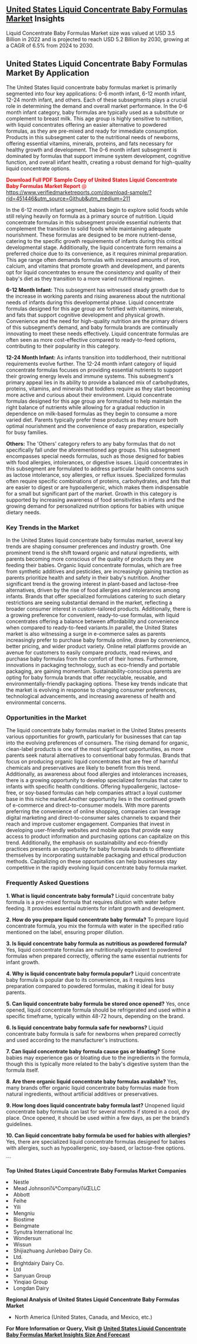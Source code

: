 <h2><a href="https://www.verifiedmarketreports.com/download-sample/?rid=451446&amp;utm_source=Github&amp;utm_medium=211" target="_blank">United States Liquid Concentrate Baby Formulas Market</a> Insights</h2><p>Liquid Concentrate Baby Formulas Market size was valued at USD 3.5 Billion in 2022 and is projected to reach USD 5.2 Billion by 2030, growing at a CAGR of 6.5% from 2024 to 2030.</p><p><h2>United States Liquid Concentrate Baby Formulas Market By Application</h2><p>The United States liquid concentrate baby formulas market is primarily segmented into four key applications: 0-6 month infant, 6-12 month infant, 12-24 month infant, and others. Each of these subsegments plays a crucial role in determining the demand and overall market performance. In the 0-6 month infant category, baby formulas are typically used as a substitute or complement to breast milk. This age group is highly sensitive to nutrition, with liquid concentrates offering an easier alternative to powdered formulas, as they are pre-mixed and ready for immediate consumption. Products in this subsegment cater to the nutritional needs of newborns, offering essential vitamins, minerals, proteins, and fats necessary for healthy growth and development. The 0-6 month infant subsegment is dominated by formulas that support immune system development, cognitive function, and overall infant health, creating a robust demand for high-quality liquid concentrate options.<p><span class=""><span style="color: #ff0000;"><strong>Download Full PDF Sample Copy of United States Liquid Concentrate Baby Formulas Market Report</strong> @ </span><a href="https://www.verifiedmarketreports.com/download-sample/?rid=451446&amp;utm_source=Github&amp;utm_medium=211" target="_blank">https://www.verifiedmarketreports.com/download-sample/?rid=451446&amp;utm_source=Github&amp;utm_medium=211</a></span></p>In the 6-12 month infant segment, babies begin to explore solid foods while still relying heavily on formula as a primary source of nutrition. Liquid concentrate formulas in this subsegment provide essential nutrients that complement the transition to solid foods while maintaining adequate nourishment. These formulas are designed to be more nutrient-dense, catering to the specific growth requirements of infants during this critical developmental stage. Additionally, the liquid concentrate form remains a preferred choice due to its convenience, as it requires minimal preparation. This age range often demands formulas with increased amounts of iron, calcium, and vitamins that promote growth and development, and parents opt for liquid concentrates to ensure the consistency and quality of their baby's diet as they transition to a more varied nutritional regimen. <p><strong>6-12 Month Infant:</strong> This subsegment has witnessed steady growth due to the increase in working parents and rising awareness about the nutritional needs of infants during this developmental phase. Liquid concentrate formulas designed for this age group are fortified with vitamins, minerals, and fats that support cognitive development and physical growth. Convenience and the need for high-quality nutrition are the primary drivers of this subsegment’s demand, and baby formula brands are continually innovating to meet these needs effectively. Liquid concentrate formulas are often seen as more cost-effective compared to ready-to-feed options, contributing to their popularity in this category.</p><p><strong>12-24 Month Infant:</strong> As infants transition into toddlerhood, their nutritional requirements evolve further. The 12-24 month infant category of liquid concentrate formulas focuses on providing essential nutrients to support their growing energy levels and immune systems. This subsegment's primary appeal lies in its ability to provide a balanced mix of carbohydrates, proteins, vitamins, and minerals that toddlers require as they start becoming more active and curious about their environment. Liquid concentrate formulas designed for this age group are formulated to help maintain the right balance of nutrients while allowing for a gradual reduction in dependence on milk-based formulas as they begin to consume a more varied diet. Parents typically prefer these products as they ensure both optimal nourishment and the convenience of easy preparation, especially for busy families.<p><strong>Others:</strong> The 'Others' category refers to any baby formulas that do not specifically fall under the aforementioned age groups. This subsegment encompasses special needs formulas, such as those designed for babies with food allergies, intolerances, or digestive issues. Liquid concentrates in this subsegment are formulated to address particular health concerns such as lactose intolerance, soy allergies, or reflux issues. Specialized formulas often require specific combinations of proteins, carbohydrates, and fats that are easier to digest or are hypoallergenic, which makes them indispensable for a small but significant part of the market. Growth in this category is supported by increasing awareness of food sensitivities in infants and the growing demand for personalized nutrition options for babies with unique dietary needs.</p><h3>Key Trends in the Market</h3><p>In the United States liquid concentrate baby formulas market, several key trends are shaping consumer preferences and industry growth. One prominent trend is the shift toward organic and natural ingredients, with parents becoming more conscious of the quality of products they are feeding their babies. Organic liquid concentrate formulas, which are free from synthetic additives and pesticides, are increasingly gaining traction as parents prioritize health and safety in their baby's nutrition. Another significant trend is the growing interest in plant-based and lactose-free alternatives, driven by the rise of food allergies and intolerances among infants. Brands that offer specialized formulations catering to such dietary restrictions are seeing substantial demand in the market, reflecting a broader consumer interest in custom-tailored products. Additionally, there is a growing preference for convenient, ready-to-use formulas, with liquid concentrates offering a balance between affordability and convenience when compared to ready-to-feed variants.In parallel, the United States market is also witnessing a surge in e-commerce sales as parents increasingly prefer to purchase baby formula online, drawn by convenience, better pricing, and wider product variety. Online retail platforms provide an avenue for customers to easily compare products, read reviews, and purchase baby formulas from the comfort of their homes. Furthermore, innovations in packaging technology, such as eco-friendly and portable packaging, are gaining momentum. Sustainability-conscious parents are opting for baby formula brands that offer recyclable, reusable, and environmentally-friendly packaging options. These key trends indicate that the market is evolving in response to changing consumer preferences, technological advancements, and increasing awareness of health and environmental concerns.<h3>Opportunities in the Market</h3><p>The liquid concentrate baby formulas market in the United States presents various opportunities for growth, particularly for businesses that can tap into the evolving preferences of consumers. The rising demand for organic, clean-label products is one of the most significant opportunities, as more parents seek natural alternatives to conventional baby formulas. Brands that focus on producing organic liquid concentrates that are free of harmful chemicals and preservatives are likely to benefit from this trend. Additionally, as awareness about food allergies and intolerances increases, there is a growing opportunity to develop specialized formulas that cater to infants with specific health conditions. Offering hypoallergenic, lactose-free, or soy-based formulas can help companies attract a loyal customer base in this niche market.Another opportunity lies in the continued growth of e-commerce and direct-to-consumer models. With more parents preferring the convenience of online shopping, companies can leverage digital marketing and direct-to-consumer sales channels to expand their reach and improve customer engagement. Companies that invest in developing user-friendly websites and mobile apps that provide easy access to product information and purchasing options can capitalize on this trend. Additionally, the emphasis on sustainability and eco-friendly practices presents an opportunity for baby formula brands to differentiate themselves by incorporating sustainable packaging and ethical production methods. Capitalizing on these opportunities can help businesses stay competitive in the rapidly evolving liquid concentrate baby formula market.<h3>Frequently Asked Questions</h3><p><strong>1. What is liquid concentrate baby formula?</strong> Liquid concentrate baby formula is a pre-mixed formula that requires dilution with water before feeding. It provides essential nutrients for infant growth and development.</p><p><strong>2. How do you prepare liquid concentrate baby formula?</strong> To prepare liquid concentrate formula, you mix the formula with water in the specified ratio mentioned on the label, ensuring proper dilution.</p><p><strong>3. Is liquid concentrate baby formula as nutritious as powdered formula?</strong> Yes, liquid concentrate formulas are nutritionally equivalent to powdered formulas when prepared correctly, offering the same essential nutrients for infant growth.</p><p><strong>4. Why is liquid concentrate baby formula popular?</strong> Liquid concentrate baby formula is popular due to its convenience, as it requires less preparation compared to powdered formulas, making it ideal for busy parents.</p><p><strong>5. Can liquid concentrate baby formula be stored once opened?</strong> Yes, once opened, liquid concentrate formula should be refrigerated and used within a specific timeframe, typically within 48-72 hours, depending on the brand.</p><p><strong>6. Is liquid concentrate baby formula safe for newborns?</strong> Liquid concentrate baby formula is safe for newborns when prepared correctly and used according to the manufacturer's instructions.</p><p><strong>7. Can liquid concentrate baby formula cause gas or bloating?</strong> Some babies may experience gas or bloating due to the ingredients in the formula, though this is typically more related to the baby's digestive system than the formula itself.</p><p><strong>8. Are there organic liquid concentrate baby formulas available?</strong> Yes, many brands offer organic liquid concentrate baby formulas made from natural ingredients, without artificial additives or preservatives.</p><p><strong>9. How long does liquid concentrate baby formula last?</strong> Unopened liquid concentrate baby formula can last for several months if stored in a cool, dry place. Once opened, it should be used within a few days, as per the brand’s guidelines.</p><p><strong>10. Can liquid concentrate baby formula be used for babies with allergies?</strong> Yes, there are specialized liquid concentrate formulas designed for babies with allergies, such as hypoallergenic, soy-based, or lactose-free options.</p>```</p><p><strong>Top United States Liquid Concentrate Baby Formulas Market Companies</strong></p><div data-test-id=""><p><li>Nestle</li><li> Mead Johnsonï¼†Companyï¼ŒLLC</li><li> Abbott</li><li> Feihe</li><li> Yili</li><li> Mengniu</li><li> Biostime</li><li> Beingmate</li><li> Synutra International Inc</li><li> Wondersun</li><li> Wissun</li><li> Shijiazhuang Junlebao Dairy Co.</li><li> Ltd.</li><li> Brightdairy Dairy Co.</li><li> Ltd</li><li> Sanyuan Group</li><li> Yinqiao Group</li><li> Longdan Dairy</li></p><div><strong>Regional Analysis of&nbsp;United States Liquid Concentrate Baby Formulas Market</strong></div><ul><li dir="ltr"><p dir="ltr">North America&nbsp;(United States, Canada, and Mexico, etc.)</p></li></ul><p><strong>For More Information or Query, Visit @&nbsp;</strong><strong><a href="https://www.verifiedmarketreports.com/product/liquid-concentrate-baby-formulas-market/?utm_source=Github&amp;utm_medium=211" target="_blank">United States Liquid Concentrate Baby Formulas Market Insights Size And Forecast</a></strong></p></div>
